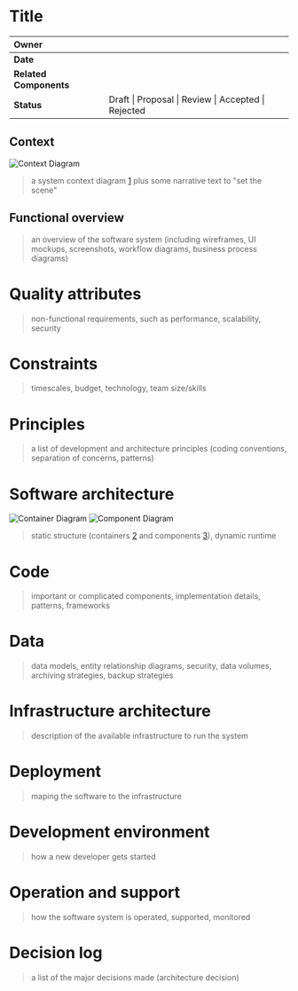 # Title

| **Owner**              |                                                                     |
|:-----------------------|---------------------------------------------------------------------|
| **Date**               |                                                                     |
| **Related Components** |                                                                     |
| **Status**             | Draft &#124; Proposal &#124; Review &#124; Accepted &#124; Rejected |

## Context
![Context Diagram](/context.png)
> a system context diagram [1] plus some narrative text to "set the scene"

## Functional overview
> an overview of the software system (including wireframes, UI mockups, screenshots, workflow diagrams, business process diagrams)

# Quality attributes
> non-functional requirements, such as performance, scalability, security

# Constraints
> timescales, budget, technology, team size/skills

# Principles
> a list of development and architecture principles (coding conventions, separation of concerns, patterns)

# Software architecture
![Container Diagram](/container.png)
![Component Diagram](/component.png)
> static structure (containers [2] and components [3]), dynamic runtime

# Code
> important or complicated components, implementation details, patterns, frameworks

# Data
> data models, entity relationship diagrams, security, data volumes, archiving strategies, backup strategies

# Infrastructure architecture
> description of the available infrastructure to run the system

# Deployment
> maping the software to the infrastructure

# Development environment
> how a new developer gets started

# Operation and support
> how the software system is operated, supported, monitored

# Decision log
> a list of the major decisions made (architecture decision)

[1]: https://c4model.com/#SystemContextDiagram
[2]: https://c4model.com/#ContainerDiagram
[3]: https://c4model.com/#ComponentDiagram
[4]: https://www.infoq.com/articles/C4-architecture-model